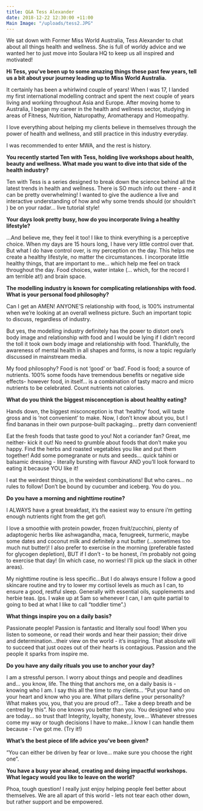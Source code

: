 ```yaml
---
title: Q&A Tess Alexander
date: 2018-12-22 12:30:00 +11:00
Main Image: "/uploads/tess2.JPG"
---
```


We sat down with Former Miss World Australia, Tess Alexander to chat about all things health and wellness. She is full of worldy advice and we wanted her to just move into Soulara HQ to keep us all inspired and motivated!

**Hi Tess, you’ve been up to some amazing things these past few years, tell us a bit about your journey leading up to Miss World Australia.**

It certainly has been a whirlwind couple of years!  When I was 17, I landed my first international modelling contract and spent the next couple of years living and working throughout Asia and Europe. After moving home to Australia, I began my career in the health and wellness sector, studying in areas of Fitness, Nutrition, Naturopathy, Aromatherapy and Homeopathy.

I love everything about helping my clients believe in themselves through the power of health and wellness, and still practice in this industry everyday.

I was recommended to enter MWA, and the rest is history.

**You recently started Ten with Tess, holding live workshops about health, beauty and wellness. What made you want to dive into that side of the health industry?**

Ten with Tess is a series designed to break down the science behind all the latest trends in health and wellness. There is SO much info out there - and it can be pretty overwhelming! I wanted to give the audience a live and interactive understanding of how and why some trends should (or shouldn’t ) be on your radar… live tutorial style!

**Your days look pretty busy, how do you incorporate living a healthy lifestyle?**

…And believe me, they feel it too! I like to think everything is a perceptive choice. When my days are 15 hours long, I have very little control over that. But what I do have control over, is my perception on the day. This helps me create a healthy lifestyle, no matter the circumstances. I incorporate little healthy things, that are important to me… which help me feel on track throughout the day. Food choices, water intake (… which, for the record I am terrible at!) and brain space.

**The modelling industry is known for complicating relationships with food. What is your personal food philosophy?**

Can I get an AMEN! ANYONE’S relationship with food, is 100% instrumental when we’re looking at an overall wellness picture. Such an important topic to discuss, regardless of industry.

But yes, the modelling industry definitely has the power to distort one’s body image and relationship with food and I would be lying if I didn’t record the toll it took own body image and relationship with food. Thankfully, the awareness  of mental health in all shapes and forms, is now a topic regularly discussed in mainstream media.

My food philosophy? Food is not ‘good’ or ‘bad’. Food is food; a source of nutrients.
100% some foods have tremendous benefits or negative side effects- however food, in itself… is a combination of tasty macro and micro nutrients to be celebrated. Count nutrients not calories.

**What do you think the biggest misconception is about healthy eating?**

Hands down, the biggest misconception is that ‘healthy’ food, will taste gross and is ‘not convenient’ to make.
Now, I don’t know about you, but I find bananas in their own purpose-built packaging… pretty darn convenient!

Eat the fresh foods that taste good to you! Not a coriander fan? Great, me neither- kick it out! No need to grumble about foods that don’t make you happy. Find the herbs and roasted vegetables you like and put them together! Add some pomegranate or nuts and seeds… quick tahini or balsamic dressing - literally bursting with flavour AND you’ll look forward to eating it because YOU like it!

I eat the weirdest things, in the weirdest combinations! But who cares… no rules to follow! Don’t be bound by cucumber and iceberg. You do you.

**Do you have a morning and nighttime routine?**

I ALWAYS have a great breakfast, it’s the easiest way to ensure i’m getting enough nutrients right from the get go!\

I love a smoothie with protein powder, frozen fruit/zucchini, plenty of adaptogenic herbs like ashwagandha, maca, fenugreek, turmeric, maybe some dates and coconut milk and definitely a nut butter (…sometimes too much nut butter)! I also prefer to exercise in the morning (preferable fasted for glycogen depletion), BUT if I don’t - to be honest, i’m probably not going to exercise that day! (In which case, no worries! I’ll pick up the slack in other areas).

My nighttime routine is less specific…But I do always ensure I follow a good skincare routine and try to lower my cortisol levels as much as I can, to ensure a good, restful sleep. Generally with essential oils, supplements and herbie teas. (ps. I wake up at 5am so whenever I can, I am quite partial to going to bed at what I like to call “toddler time”.)

**What things inspire you on a daily basis?**

Passionate people! Passion is fantastic and literally soul food! When you listen to someone, or read their words and hear their passion; their drive and determination…their view on the world - it’s inspiring. That absolute will to succeed that just oozes out of their hearts is contagious. Passion and the people it sparks from inspire me.

**Do you have any daily rituals you use to anchor your day?**

I am a stressful person. I worry about things and people and deadlines and… you know, life. The thing that anchors me, on a daily basis is - knowing who I am. I say this all the time to my clients… “Put your hand on your heart and know who you are. What pillars define your personality? What makes you, you, that you are proud of?… Take a deep breath and be centred by this”.
No one knows you better than you. You designed who you are today… so trust that! Integrity, loyalty, honesty, love…
Whatever stresses come my way or tough decisions I have to make…I know I can handle them because - I’ve got me.
\(Try it!)

**What’s the best piece of life advice you’ve been given?**

“You can either be driven by fear or love… make sure you choose the right one”.

**You have a busy year ahead, creating and doing impactful workshops. What legacy would you like to leave on the world?**

Phoa, tough question! I really just enjoy helping people feel better about themselves. We are all apart of this world - lets not tear each other down, but rather support and be empowered.